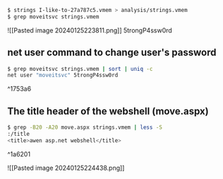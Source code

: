 ```bash
$ strings I-like-to-27a787c5.vmem > analysis/strings.vmem
$ grep moveitsvc strings.vmem
```
![[Pasted image 20240125223811.png]]
5trongP4ssw0rd
## net user command to change user's password
```bash
$ grep moveitsvc strings.vmem | sort | uniq -c
net user "moveitsvc" 5trongP4ssw0rd
```

^1753a6

## The title header of the webshell (move.aspx)
```bash
$ grep -B20 -A20 move.aspx strings.vmem | less -S
:/title
<title>awen asp.net webshell</title>
```

^1a6201

![[Pasted image 20240125224438.png]]